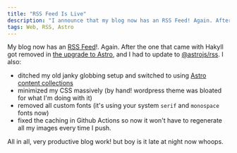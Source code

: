 ```yaml
---
title: "RSS Feed Is Live"
description: "I announce that my blog now has an RSS Feed! Again. After the one that came with Hakyll was removed and I had to add back in one for Astro."
tags: Web, RSS, Astro
---
```


My blog now has an [RSS Feed](https://blog.duvallj.pw/rss.xml)!. Again. After the one that came with Hakyll got removed in [the upgrade to Astro](/posts/2023-10-22-new-blog-framework.html), and I had to update to [@astrojs/rss](https://docs.astro.build/en/guides/rss/). I also:

- ditched my old janky globbing setup and switched to using [Astro content collections](https://docs.astro.build/en/tutorials/add-content-collections/)
- minimized my CSS massively (by hand! wordpress theme was bloated for what I'm doing with it)
- removed all custom fonts (it's using your system `serif` and `monospace` fonts now)
- fixed the caching in Github Actions so now it won't have to regenerate all my images every time I push.

All in all, very productive blog work! but boy is it late at night now whoops.
